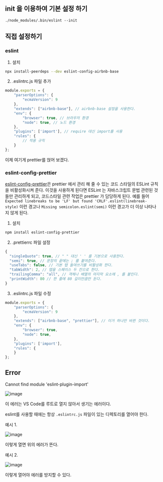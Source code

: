 
## init 을 이용하여 기본 설정 하기
```
./node_modules/.bin/eslint --init
```

## 직접 설정하기

### eslint

1. 설치

```bash
npx install-peerdeps --dev eslint-config-airbnb-base
```

2. .eslintrc.js 파일 추가

```js
module.exports = {
    "parserOptions": {
        "ecmaVersion": 9
    },
    "extends": ["airbnb-base"], // airbnb-base 설정을 사용한다.
    "env": {
        "browser": true, // 브라우저 환경
        "node": true, // 노드 환경
    },
    "plugins": ['import'], // require 대신 import를 사용
    "rules": {
        // 적용 규칙
    }
};
```

이제 여기게 prettier를 얹어 보겠다.

### eslint-config-prettier

 [eslint-config-prettier](https://github.com/prettier/eslint-config-prettier)은 prettier 에서 관리 해 줄 수 있는 코드 스타일의 ESLint 규칙을 비활성화시켜 준다. 이것을 사용하게 된다면 ESLint 는 자바스크립트 문법 관련된 것들만 관리하게 되고, 코드스타일 관련 작업은 prettier 가 담당하게 된다. 예를 들어 ` Expected linebreaks to be 'LF' but found 'CRLF'.eslint(linebreak-style) ` 이런 경고나 ` Missing semicolon.eslint(semi) ` 이런 경고가 더 이상 나타나지 않게 된다.

1. 설치

```bash
npm install eslint-config-prettier
```

2.  .prettierrc 파일  설정

```js
{  
  "singleQuote": true, // " " 대신 ' ' 를 기본으로 사용한다.
  "semi": true, // 문장의 끝에는 ; 를 붙여준다.
  "useTabs": false, // 기본 탭 들여쓰기를 비활성화 한다.
  "tabWidth": 2, // 탭을 스페이스 두 칸으로 한다.
  "trailingComma": "all", // 객체나 배열의 마지막 요소에 , 를 붙인다.
  "printWidth": 80 // 한 줄에 80 길이만큼만 둔다.
}
```

3. .eslintrc.js 파일 수정

```js
module.exports = {
    "parserOptions": {
        "ecmaVersion": 9
    },
    "extends": ["airbnb-base", "prettier"], // 이거 하나만 바뀐 것이다.
    "env": {
        "browser": true,
        "node": true,
    },
    "plugins": ['import'],
    "rules": {
    }
};
```





## Error

Cannot find module 'eslint-plugin-import'

![image](https://user-images.githubusercontent.com/40619551/68586254-9d2a0080-04c7-11ea-8e2f-2a69fe00d1da.png)

이 에러는 VS Code를 루트로 열지 않아서 생기는 에러이다.

eslint를 사용할 때에는 항상 `.eslintrc.js` 파일이 있는 디렉토리를 열어야 한다.

예시 1.

![image](https://user-images.githubusercontent.com/40619551/68586545-30fbcc80-04c8-11ea-9b02-334ae4306ca0.png)

 이렇게 열면 위의 에러가 뜬다.

예시 2.

![image](https://user-images.githubusercontent.com/40619551/68586601-525cb880-04c8-11ea-9b7d-abd9abd3b88f.png)

이렇게 열어야 에러를 방지할 수 있다.